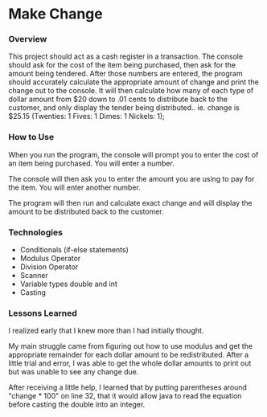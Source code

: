 # Make Change

### Overview

This project should act as a cash register in a transaction. 
The console should ask for the cost of the item being purchased, then ask for the amount being tendered.
After those numbers are entered, the program should accurately calculate the appropriate amount of change and 
print the change out to the console. It will then calculate how many of each type of dollar amount from $20 down to .01 cents to distribute back to the customer, and only display the tender being distributed..
ie. change is $25.15 (Twenties: 1  Fives: 1  Dimes: 1  Nickels: 1);

### How to Use

When you run the program, the console will prompt you to enter the cost of an item being purchased. 
You will enter a number.

The console will then ask you to enter the amount you are using to pay for the item.
You will enter another number.

The program will then run and calculate exact change and will display the amount to be distributed back to the customer. 

### Technologies

* Conditionals (if-else statements)
* Modulus Operator
* Division Operator
* Scanner
* Variable types double and int
* Casting


### Lessons Learned
I realized early that I knew more than I had initially thought.

My main struggle came from figuring out how to use modulus and get the appropriate remainder 
for each dollar amount to be redistributed. After a little trial and error, 
I was able to get the whole dollar amounts to print out but was unable to see any change due.

After receiving a little help, I learned that by putting parentheses around "change * 100" on line 32, that it would allow java to read the equation before casting the double into an integer. 
